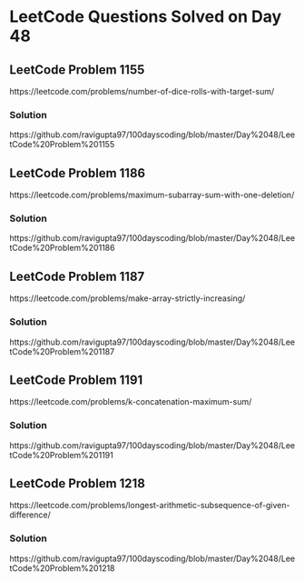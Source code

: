 # LeetCode Questions Solved on Day 48

<h2>LeetCode Problem 1155</h2>  https://leetcode.com/problems/number-of-dice-rolls-with-target-sum/
<h3>Solution</h3>  https://github.com/ravigupta97/100dayscoding/blob/master/Day%2048/LeetCode%20Problem%201155

<h2>LeetCode Problem 1186</h2>  https://leetcode.com/problems/maximum-subarray-sum-with-one-deletion/
<h3>Solution</h3>  https://github.com/ravigupta97/100dayscoding/blob/master/Day%2048/LeetCode%20Problem%201186

<h2>LeetCode Problem 1187</h2>  https://leetcode.com/problems/make-array-strictly-increasing/
<h3>Solution</h3>  https://github.com/ravigupta97/100dayscoding/blob/master/Day%2048/LeetCode%20Problem%201187

<h2>LeetCode Problem 1191</h2>  https://leetcode.com/problems/k-concatenation-maximum-sum/
<h3>Solution</h3>  https://github.com/ravigupta97/100dayscoding/blob/master/Day%2048/LeetCode%20Problem%201191

<h2>LeetCode Problem 1218</h2>  https://leetcode.com/problems/longest-arithmetic-subsequence-of-given-difference/
<h3>Solution</h3>  https://github.com/ravigupta97/100dayscoding/blob/master/Day%2048/LeetCode%20Problem%201218
